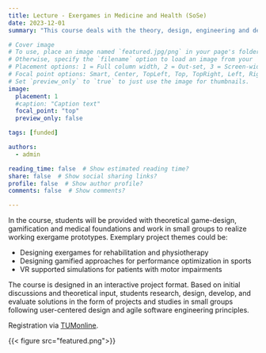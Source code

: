 ```yaml
---
title: Lecture - Exergames in Medicine and Health (SoSe)
date: 2023-12-01
summary: "This course deals with the theory, design, engineering and development of exergames."

# Cover image
# To use, place an image named `featured.jpg/png` in your page's folder.
# Otherwise, specify the `filename` option to load an image from your `assets/media/` folder.
# Placement options: 1 = Full column width, 2 = Out-set, 3 = Screen-width
# Focal point options: Smart, Center, TopLeft, Top, TopRight, Left, Right, BottomLeft, Bottom, BottomRight
# Set `preview_only` to `true` to just use the image for thumbnails.
image:
  placement: 1
  #caption: "Caption text"
  focal_point: "top"
  preview_only: false

tags: [funded]

authors:
  - admin

reading_time: false  # Show estimated reading time?
share: false  # Show social sharing links?
profile: false  # Show author profile?
comments: false  # Show comments?

---
```



In the course, students will be provided with theoretical game-design, gamification and medical foundations and work in small groups to realize working exergame prototypes. 
Exemplary project themes could be:

- Designing exergames for rehabilitation and physiotherapy
- Designing gamified approaches for performance optimization in sports
- VR supported simulations for patients with motor impairments

The course is designed in an interactive project format. Based on initial discussions and theoretical input, students research, design, develop, and evaluate solutions in the form of projects and studies in small groups following user-centered design and agile software engineering principles.

Registration via [TUMonline](https://campus.tum.de/tumonline/ee/ui/ca2/app/desktop/#/slc.tm.cp/student/courses/950803430?$scrollTo=toc_overview).


{{< figure src="featured.png">}}
